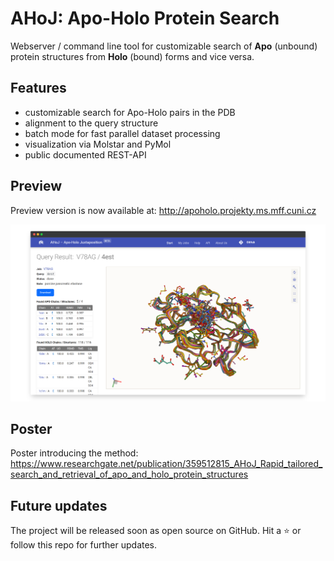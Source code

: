 # AHoJ: Apo-Holo Protein Search

Webserver / command line tool for customizable search of **Apo** (unbound) protein structures from **Holo** (bound) forms and vice versa.

## Features

* customizable search for Apo-Holo pairs in the PDB
* alignment to the query structure
* batch mode for fast parallel dataset processing
* visualization via Molstar and PyMol
* public documented REST-API

## Preview

Preview version is now available at: http://apoholo.projekty.ms.mff.cuni.cz

<p align="center">
    <img src="https://github.com/cusbg/AHoJ-project/blob/main/img/ahoj-apo-holo-protein-search-webapp-screenshot-4.png?raw=true" width="660" alt="AHoJ: Apo-Holo Protein Search Webapp Screenshot">
</p>

## Poster

Poster introducing the method: https://www.researchgate.net/publication/359512815_AHoJ_Rapid_tailored_search_and_retrieval_of_apo_and_holo_protein_structures

## Future updates

The project will be released soon as open source on GitHub. Hit a :star: or follow this repo for further updates.
